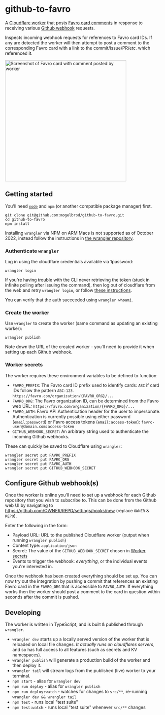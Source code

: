 # github-to-favro

A [Cloudflare worker](https://developers.cloudflare.com/workers/) that posts
[Favro card comments](https://favro.com/developer/) in response to receiving various
[Github webhook](https://docs.github.com/en/developers/webhooks-and-events/webhooks/) requests.

Inspects incoming webhook requests for references to Favro card IDs. If any are
detected the worker will then attempt to post a comment to the corresponding
Favro card with a link to the commit/issue/PR/etc. which referenced it.

<img width="393" alt="Screenshot of Favro card with comment posted by worker" src="https://user-images.githubusercontent.com/150084/194759250-4b714388-71cc-4f49-9154-ef4e6b74f816.png">

## Getting started

You'll need [`node`](https://nodejs.org/en/download/) and
`npm` (or another compatible package manager) first.

```shell
git clone git@github.com:mogelbrod/github-to-favro.git
cd github-to-favro
npm install
```

Installing `wrangler` via NPM on ARM Macs is not supported as of October 2022,
instead follow the instructions in
[the wrangler repository](https://github.com/cloudflare/wrangler#installation).

### Authenticate `wrangler`

Log in using the cloudflare credentials available via 1password:
```shell
wrangler login
```

If you're having trouble with the CLI never retrieving the token
(stuck in infinite polling after issuing the command), then log
out of cloudflare from the web and retry `wrangler login`,
or follow [these instructions](https://github.com/cloudflare/wrangler/issues/1703#issuecomment-754219928).

You can verify that the auth succeeded using `wrangler whoami`.

### Create the worker

Use `wrangler` to create the worker (same command as updating an existing worker):

```shell
wrangler publish
```

Note down the URL of the created worker - you'll need to provide it when setting
up each Github webhook.

### Worker secrets

The worker requires these environment variables to be defined to function:

- `FAVRO_PREFIX`: The Favro card ID prefix used to identify cards:
  `ABC` if card IDs follow the pattern `ABC-123`.
  `https://favro.com/organization/{FAVRO_ORG}/...`
- `FAVRO_ORG`: The Favro organization ID, can be determined from the Favro web URL:
  `https://favro.com/organization/{FAVRO_ORG}/...`
- `FAVRO_AUTH`: Favro API Authentication header for the user to impersonate.
  Authentication is currently possible using either password (`email:password`) or
  Favro access tokens (`email:access-token`):
  `favro-user@domain.com:access-token`
- `GITHUB_WEBHOOK_SECRET`: An arbitrary string used to authenticate the incoming
  Github webhooks.

These can quickly be saved to Cloudflare using `wrangler`:

```shell
wrangler secret put FAVRO_PREFIX
wrangler secret put FAVRO_ORG
wrangler secret put FAVRO_AUTH
wrangler secret put GITHUB_WEBHOOK_SECRET
```

## Configure Github webhook(s)

Once the worker is online you'll need to set up a webhook for each Github
repository that you wish to subscribe to.  This can be done from the Github web
UI by navigating to
<https://github.com/OWNER/REPO/settings/hooks/new> (replace `OWNER` & `REPO`).

Enter the following in the form:

* Payload URL: URL to the published Cloudflare worker (output when running `wrangler publish`)
* Content type: `application/json`
* Secret: The value of the `GITHUB_WEBHOOK_SECRET` chosen in [Worker secrets](#worker-secrets)
* Events to trigger the webhook: _everything_, or the individual events you're interested in.

Once the webhook has been created everything should be set up.  You can now try
out the integration by pushing a commit that references an existing Favro card
in the `FAVRO_ORG` that is accessible to `FAVRO_AUTH`. If everything works then
the worker should post a comment to the card in question within seconds after
the commit is pushed.

## Developing

The worker is written in TypeScript, and is built & published through `wrangler`.

* `wrangler dev` starts up a locally served version of the worker that is
  reloaded on local file changes. *It actually runs on cloudflares servers*, and so
  has full access to all features (such as secrets and KV namespaces).
* `wrangler publish` will generate a production build of the worker and then deploy it.
* `wrangler tail` will stream logs from the published (live) worker to your terminal.
* `npm start` - alias for `wrangler dev`
* `npm run deploy` - alias for `wrangler publish`
* `npm run deploy:watch` - watches for changes to `src/**`, re-running `wrangler dev && wrangler tail`
* `npm test` - runs local "test suite"
* `npm test:watch` - runs local "test suite" whenever `src/**` changes
